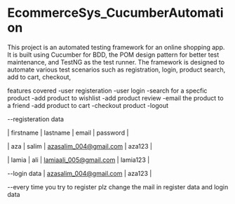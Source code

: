 # EcommerceSys_CucumberAutomation
This project is an automated testing framework for an online shopping app. It is built using Cucumber for BDD, the POM design pattern for better test maintenance, and TestNG as the test runner. The framework is designed to automate various test scenarios such as  registration, login, product search, add to cart, checkout,

features  covered
-user registeration
-user login
-search for a specfic product
-add product to wishlist
-add product review
-email the product to a friend
-add product to cart
-checkout product
-logout

--registeration data

| firstname        | lastname | email                   | password  |

| aza              | salim    | azasalim_004@gmail.com  | aza123    |

| lamia            | ali      | lamiaali_005@gmail.com    | lamia123  |

--login data
| azasalim_004@gmail.com         | aza123      |


--every time you try to register plz change the mail in register data and login data


